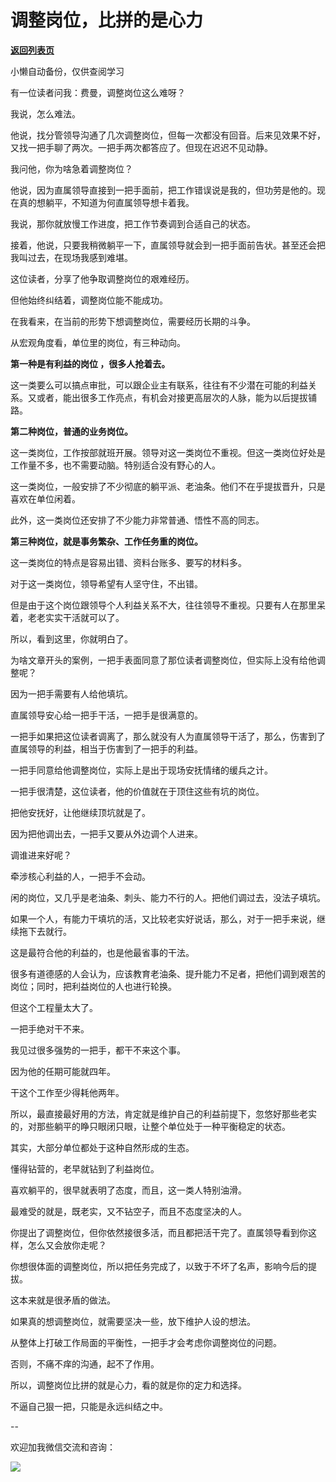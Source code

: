 # 调整岗位，比拼的是心力

[**返回列表页**](/gzh/费曼的小茶馆)

小懒自动备份，仅供查阅学习

有一位读者问我：费曼，调整岗位这么难呀？  

我说，怎么难法。

他说，找分管领导沟通了几次调整岗位，但每一次都没有回音。后来见效果不好，又找一把手聊了两次。一把手两次都答应了。但现在迟迟不见动静。

我问他，你为啥急着调整岗位？

他说，因为直属领导直接到一把手面前，把工作错误说是我的，但功劳是他的。现在真的想躺平，不知道为何直属领导想卡着我。

我说，那你就放慢工作进度，把工作节奏调到合适自己的状态。

接着，他说，只要我稍微躺平一下，直属领导就会到一把手面前告状。甚至还会把我叫过去，在现场我感到难堪。

这位读者，分享了他争取调整岗位的艰难经历。  

但他始终纠结着，调整岗位能不能成功。  

在我看来，在当前的形势下想调整岗位，需要经历长期的斗争。

从宏观角度看，单位里的岗位，有三种动向。  

**第一种是有利益的岗位 ，很多人抢着去。**

这一类要么可以搞点审批，可以跟企业主有联系，往往有不少潜在可能的利益关系。又或者，能出很多工作亮点，有机会对接更高层次的人脉，能为以后提拔铺路。

**第二种岗位，普通的业务岗位。**  

这一类岗位，工作按部就班开展。领导对这一类岗位不重视。但这一类岗位好处是工作量不多，也不需要动脑。特别适合没有野心的人。

这一类岗位，一般安排了不少彻底的躺平派、老油条。他们不在乎提拔晋升，只是喜欢在单位闲着。  

此外，这一类岗位还安排了不少能力非常普通、悟性不高的同志。

**第三种岗位，就是事务繁杂、工作任务重的岗位。**  

这一类岗位的特点是容易出错、资料台账多、要写的材料多。  

对于这一类岗位，领导希望有人坚守住，不出错。

但是由于这个岗位跟领导个人利益关系不大，往往领导不重视。只要有人在那里呆着，老老实实干活就可以了。

所以，看到这里，你就明白了。  

为啥文章开头的案例，一把手表面同意了那位读者调整岗位，但实际上没有给他调整呢？  

因为一把手需要有人给他填坑。

直属领导安心给一把手干活，一把手是很满意的。  

一把手如果把这位读者调离了，那么就没有人为直属领导干活了，那么，伤害到了直属领导的利益，相当于伤害到了一把手的利益。  

一把手同意给他调整岗位，实际上是出于现场安抚情绪的缓兵之计。

一把手很清楚，这位读者，他的价值就在于顶住这些有坑的岗位。

把他安抚好，让他继续顶坑就是了。

因为把他调出去，一把手又要从外边调个人进来。  

调谁进来好呢？  

牵涉核心利益的人，一把手不会动。  

闲的岗位，又几乎是老油条、刺头、能力不行的人。把他们调过去，没法子填坑。  

如果一个人，有能力干填坑的活，又比较老实好说话，那么，对于一把手来说，继续拖下去就行。  

这是最符合他的利益的，也是他最省事的干法。

很多有道德感的人会认为，应该教育老油条、提升能力不足者，把他们调到艰苦的岗位；同时，把利益岗位的人也进行轮换。  

但这个工程量太大了。  

一把手绝对干不来。  

我见过很多强势的一把手，都干不来这个事。

因为他的任期可能就四年。  

干这个工作至少得耗他两年。

所以，最直接最好用的方法，肯定就是维护自己的利益前提下，忽悠好那些老实的，对那些躺平的睁只眼闭只眼，让整个单位处于一种平衡稳定的状态。  

其实，大部分单位都处于这种自然形成的生态。  

懂得钻营的，老早就钻到了利益岗位。  

喜欢躺平的，很早就表明了态度，而且，这一类人特别油滑。

最难受的就是，既老实，又不钻空子，而且不态度坚决的人。  

你提出了调整岗位，但你依然接很多活，而且都把活干完了。直属领导看到你这样，怎么又会放你走呢？  

你想很体面的调整岗位，所以把任务完成了，以致于不坏了名声，影响今后的提拔。

这本来就是很矛盾的做法。

如果真的想调整岗位，就需要坚决一些，放下维护人设的想法。  

从整体上打破工作局面的平衡性，一把手才会考虑你调整岗位的问题。

否则，不痛不痒的沟通，起不了作用。  

所以，调整岗位比拼的就是心力，看的就是你的定力和选择。  

不逼自己狠一把，只能是永远纠结之中。  

\--  

欢迎加我微信交流和咨询：  

![](https://mmbiz.qpic.cn/mmbiz_jpg/4ufdCXwkRArXJOgKic3pgrRsdiawr1ibm7mzPQvlZ8ceOlTw0g6TicS0NCIt6duqBrYAj2ElGykGf0WLqTeDmKEHJQ/640?wx_fmt=jpeg)

  

